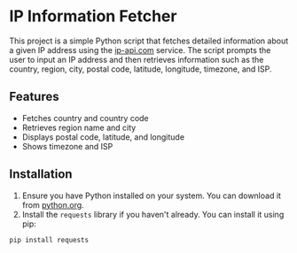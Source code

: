 # IP Information Fetcher

This project is a simple Python script that fetches detailed information about a given IP address using the [ip-api.com](http://ip-api.com/) service. The script prompts the user to input an IP address and then retrieves information such as the country, region, city, postal code, latitude, longitude, timezone, and ISP.

## Features

- Fetches country and country code
- Retrieves region name and city
- Displays postal code, latitude, and longitude
- Shows timezone and ISP

## Installation

1. Ensure you have Python installed on your system. You can download it from [python.org](https://www.python.org/downloads/).
2. Install the `requests` library if you haven't already. You can install it using pip:

```bash
pip install requests
